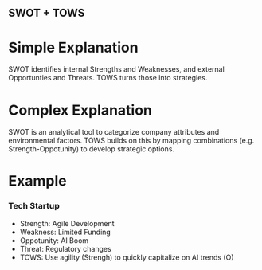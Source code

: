 ## SWOT + TOWS
# Simple Explanation
SWOT identifies internal Strengths and Weaknesses, and external Opportunties and Threats. TOWS turns those into strategies.

# Complex Explanation
SWOT is an analytical tool to categorize company attributes and environmental factors. TOWS builds on this by mapping combinations (e.g. Strength-Oppotunity) to develop strategic options.

# Example
### Tech Startup
- Strength: Agile Development
- Weakness: Limited Funding
- Oppotunity: AI Boom
- Threat: Regulatory changes
- TOWS: Use agility (Strengh) to quickly capitalize on AI trends (O)

